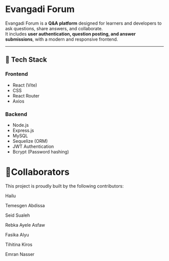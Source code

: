 # Evangadi Forum

Evangadi Forum is a **Q&A platform** designed for learners and developers to ask questions, share answers, and collaborate.  
It includes **user authentication, question posting, and answer submissions**, with a modern and responsive frontend.

---

## 🚀 Tech Stack
### Frontend
- React (Vite)
- CSS
- React Router
- Axios

### Backend
- Node.js
- Express.js
- MySQL
- Sequelize (ORM)
- JWT Authentication
- Bcrypt (Password hashing)

# 🤝Collaborators

This project is proudly built by the following contributors:

Hailu 

Temesgen Abdissa

Seid Sualeh

Rebka Ayele Asfaw

Fasika Alyu

Tihitina Kiros

Emran Nasser
